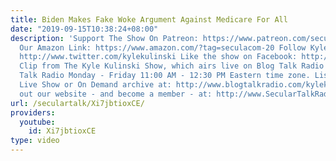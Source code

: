 ```yaml
---
title: Biden Makes Fake Woke Argument Against Medicare For All
date: "2019-09-15T10:38:24+08:00"
description: 'Support The Show On Patreon: https://www.patreon.com/seculartalk Here''s
  Our Amazon Link: https://www.amazon.com/?tag=seculacom-20 Follow Kyle on Twitter:
  http://www.twitter.com/kylekulinski Like the show on Facebook: http://www.facebook.com/SecularTalk
  Clip from The Kyle Kulinski Show, which airs live on Blog Talk Radio and Secular
  Talk Radio Monday - Friday 11:00 AM - 12:30 PM Eastern time zone. Listen to the
  Live Show or On Demand archive at: http://www.blogtalkradio.com/kylekulinski Check
  out our website - and become a member - at: http://www.SecularTalkRadio.com'
url: /seculartalk/Xi7jbtioxCE/
providers:
  youtube:
    id: Xi7jbtioxCE
type: video
---
```

